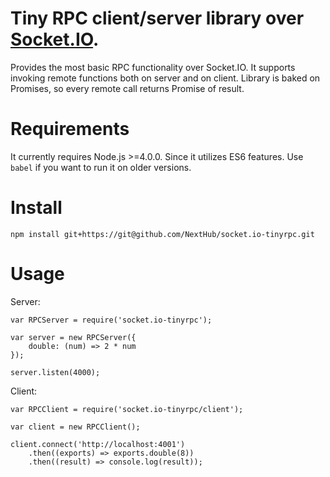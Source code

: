 # Tiny RPC client/server library over [Socket.IO](http://socket.io/).

Provides the most basic RPC functionality over Socket.IO. It supports invoking remote functions both on server and on 
client. Library is baked on Promises, so every remote call returns Promise of result.

# Requirements

It currently requires Node.js >=4.0.0. Since it utilizes ES6 features. Use `babel` if you want to run it on older 
versions.

# Install

    npm install git+https://git@github.com/NextHub/socket.io-tinyrpc.git
    
# Usage

Server:

	var RPCServer = require('socket.io-tinyrpc');
	
	var server = new RPCServer({
		double: (num) => 2 * num
	});
	
	server.listen(4000);

Client:

	var RPCClient = require('socket.io-tinyrpc/client');
	
	var client = new RPCClient();
	
	client.connect('http://localhost:4001')
		.then((exports) => exports.double(8))
		.then((result) => console.log(result));
